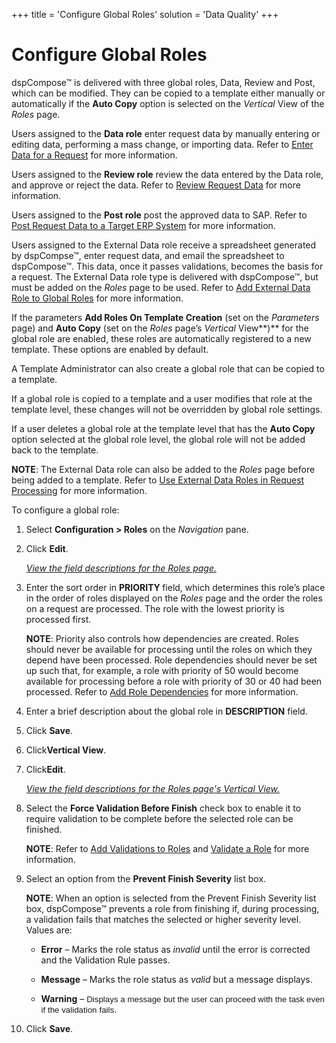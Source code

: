 +++
title = 'Configure Global Roles'
solution = 'Data Quality'
+++

# Configure Global Roles

dspCompose™ is delivered with three global roles, Data, Review and Post,
which can be modified. They can be copied to a template either manually
or automatically if the **Auto Copy** option is selected on the
*Vertical* View of the *Roles* page.

Users assigned to the <span style="font-weight: bold;">Data role</span>
enter request data by manually entering or editing data, performing a
mass change, or importing data. Refer to [Enter Data for a
Request](../Use_Cases/Enter_Data_for_a_Request) for more
information.

Users assigned to the <span style="font-weight: bold;">Review
role</span> review the data entered by the Data role, and approve or
reject the data. Refer to [Review Request
Data](../Use_Cases/Review_Request_Data) for more information.

Users assigned to the <span style="font-weight: bold;">Post role</span>
post the approved data to SAP. Refer to [Post Request Data to a Target
ERP System](../Use_Cases/Post_Request_Data_to_a_Target_ERP_System)
for more information.

Users assigned to the External Data role receive a spreadsheet generated
by dspCompse™, enter request data, and email the spreadsheet to
dspCompose™. This data, once it passes validations, becomes the basis
for a request. The External Data role type is delivered with
dspCompose™, but must be added on the *Roles* page to be used. Refer
to [Add External Data Role to Global
Roles](../Use_Cases/Add_External_Data_Role_to_Global_Roles) for more
information.

If the parameters **Add Roles On Template Creation** (set on the
*Parameters* page) and **Auto Copy** (set on the *Roles* page’s
*Vertical* View**)** for the global role are enabled, these roles are
automatically registered to a new template. These options are enabled by
default.

A Template Administrator can also create a global role that can be
copied to a template.

If a global role is copied to a template and a user modifies that role
at the template level, these changes will not be overridden by global
role settings.

If a user deletes a global role at the template level that has the
**Auto Copy** option selected at the global role level, the global role
will not be added back to the template.

**NOTE**: The External Data role can also be added to the *Roles* page
before being added to a template. Refer to [Use External Data Roles in
Request
Processing](../Use_Cases/Use_External_Data_Roles_in_Request_Processing)
for more information.

To configure a global role:

1.  Select **Configuration \> Roles** on the *Navigation
    <span style="font-style: normal;">pane</span>*.

2.  Click **Edit**.
    
    *[View the field descriptions for the Roles
    page.](../Page_Desc/Roles_H)*

3.  Enter the sort order in **PRIORITY
    <span style="font-weight: normal;">field</span>**, which determines
    this role’s place in the order of roles displayed on the *Roles*
    page and the order the roles on a request are processed. The role
    with the lowest priority is processed first.
    
    **NOTE**: Priority also controls how dependencies are created. Roles
    should never be available for processing until the roles on which
    they depend have been processed. Role dependencies should never be
    set up such that, for example, a role with priority of 50 would
    become available for processing before a role with priority of 30 or
    40 had been processed. Refer to
    <span style="color: #000000;font-family: Arial, sans-serif;font-size: 11pt;">[Add
    Role Dependencies](../Use_Cases/Add_Role_Dependencies)</span>
    for more information.

4.  Enter a brief description about the global role in **DESCRIPTION**
    field.

5.  Click **Save<span style="font-weight: normal;">.</span>**

6.  Click<span style="font-weight: bold;">Vertical View</span>.

7.  Click<span style="font-weight: bold;">Edit</span>.
    
    *[View the field descriptions for the Roles page's Vertical
    View.](../Page_Desc/Roles_H)*

8.  Select the **Force Validation Before Finish** check box to enable it
    to require validation to be complete before the selected role can be
    finished.
    
    **NOTE**: Refer to [Add Validations to
    Roles](../Use_Cases/Add_Validations_to_Roles) and [Validate a
    Role](../Use_Cases/Validate_a_Role) for more information.

9.  Select an option from the **Prevent Finish Severity** list box.
    
    **NOTE**: When an option is selected from the Prevent Finish
    Severity list box, dspCompose™ prevents a role from finishing if,
    during processing, a validation fails that matches the selected or
    higher severity level. Values are:
    
      - **Error** – Marks the role status as
        <span style="font-style: italic;">invalid</span> until the error
        is corrected and the Validation Rule passes.
    
      - **Message** – Marks the role status as
        <span style="font-style: italic;">valid</span> but a message
        displays.
    
      - **Warning** –
        <span style="font-size: 10.0pt;font-family: Arial, sans-serif;">Displays
        a message but the user can proceed with the task even if the
        validation</span><span> </span><span style="font-size: 10.0pt;font-family: Arial, sans-serif;">fails</span>.

10. Click <span style="font-weight: bold;">Save</span>.
